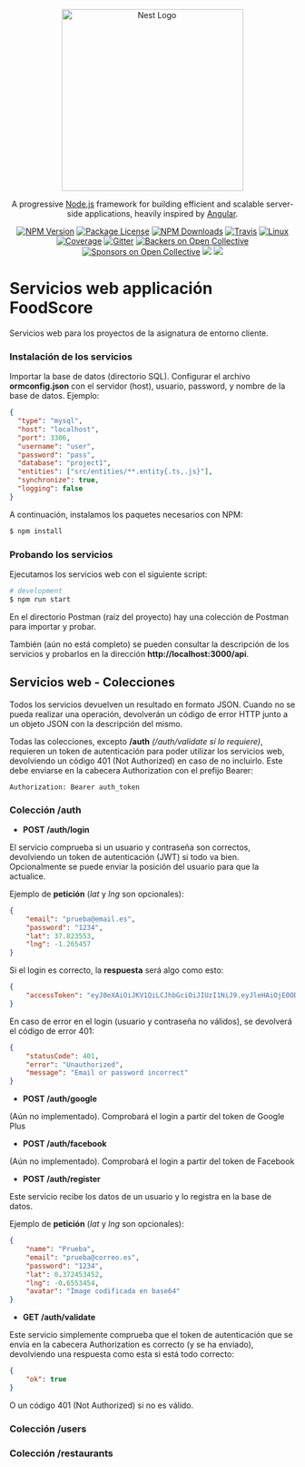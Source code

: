<p align="center">
  <a href="http://nestjs.com/" target="blank"><img src="https://nestjs.com/img/logo_text.svg" width="320" alt="Nest Logo" /></a>
</p>

[travis-image]: https://api.travis-ci.org/nestjs/nest.svg?branch=master
[travis-url]: https://travis-ci.org/nestjs/nest
[linux-image]: https://img.shields.io/travis/nestjs/nest/master.svg?label=linux
[linux-url]: https://travis-ci.org/nestjs/nest
  
  <p align="center">A progressive <a href="http://nodejs.org" target="blank">Node.js</a> framework for building efficient and scalable server-side applications, heavily inspired by <a href="https://angular.io" target="blank">Angular</a>.</p>
    <p align="center">
<a href="https://www.npmjs.com/~nestjscore"><img src="https://img.shields.io/npm/v/@nestjs/core.svg" alt="NPM Version" /></a>
<a href="https://www.npmjs.com/~nestjscore"><img src="https://img.shields.io/npm/l/@nestjs/core.svg" alt="Package License" /></a>
<a href="https://www.npmjs.com/~nestjscore"><img src="https://img.shields.io/npm/dm/@nestjs/core.svg" alt="NPM Downloads" /></a>
<a href="https://travis-ci.org/nestjs/nest"><img src="https://api.travis-ci.org/nestjs/nest.svg?branch=master" alt="Travis" /></a>
<a href="https://travis-ci.org/nestjs/nest"><img src="https://img.shields.io/travis/nestjs/nest/master.svg?label=linux" alt="Linux" /></a>
<a href="https://coveralls.io/github/nestjs/nest?branch=master"><img src="https://coveralls.io/repos/github/nestjs/nest/badge.svg?branch=master#5" alt="Coverage" /></a>
<a href="https://gitter.im/nestjs/nestjs?utm_source=badge&utm_medium=badge&utm_campaign=pr-badge&utm_content=body_badge"><img src="https://badges.gitter.im/nestjs/nestjs.svg" alt="Gitter" /></a>
<a href="https://opencollective.com/nest#backer"><img src="https://opencollective.com/nest/backers/badge.svg" alt="Backers on Open Collective" /></a>
<a href="https://opencollective.com/nest#sponsor"><img src="https://opencollective.com/nest/sponsors/badge.svg" alt="Sponsors on Open Collective" /></a>
  <a href="https://paypal.me/kamilmysliwiec"><img src="https://img.shields.io/badge/Donate-PayPal-dc3d53.svg"/></a>
  <a href="https://twitter.com/nestframework"><img src="https://img.shields.io/twitter/follow/nestframework.svg?style=social&label=Follow"></a>
</p>
  <!--[![Backers on Open Collective](https://opencollective.com/nest/backers/badge.svg)](https://opencollective.com/nest#backer)
  [![Sponsors on Open Collective](https://opencollective.com/nest/sponsors/badge.svg)](https://opencollective.com/nest#sponsor)-->

# Servicios web applicación FoodScore

Servicios web para los proyectos de la asignatura de entorno cliente. 

### Instalación de los servicios

Importar la base de datos (directorio SQL). Configurar el archivo **ormconfig.json** con el servidor (host), usuario, password, y nombre de la base de datos. Ejemplo:

```json
{
  "type": "mysql",
  "host": "localhost",
  "port": 3306,
  "username": "user",
  "password": "pass",
  "database": "project1",
  "entities": ["src/entities/**.entity{.ts,.js}"],
  "synchronize": true,
  "logging": false
}
```

A continuación, instalamos los paquetes necesarios con NPM:

```bash
$ npm install
```

### Probando los servicios

Ejecutamos los servicios web con el siguiente script:

```bash
# development
$ npm run start
```

En el directorio Postman (raíz del proyecto) hay una colección de Postman para importar y probar.

También (aún no está completo) se pueden consultar la descripción de los servicios y probarlos en la dirección **http://localhost:3000/api**.

## Servicios web - Colecciones

Todos los servicios devuelven un resultado en formato JSON. Cuando no se pueda realizar una operación, devolverán un código de error HTTP junto a un objeto JSON con la descripción del mismo.

Todas las colecciones, excepto **/auth** *(/auth/validate sí lo requiere)*, requieren un token de autenticación para poder utilizar los servicios web, devolviendo un código 401 (Not Authorized) en caso de no incluirlo. Este debe enviarse en la cabecera Authorization con el prefijo Bearer:

```
Authorization: Bearer auth_token
```

### Colección /auth

* **POST /auth/login**

El servicio comprueba si un usuario y contraseña son correctos, devolviendo un token de autenticación (JWT) si todo va bien. Opcionalmente se puede enviar la posición del usuario para que la actualice.

Ejemplo de **petición** (_lat_ y _lng_ son opcionales):

```json
{
    "email": "prueba@email.es",
    "password": "1234",
    "lat": 37.823553,
    "lng": -1.265457
}
```
Si el login es correcto, la **respuesta** será algo como esto:

```json
{
    "accessToken": "eyJ0eXAiOiJKV1QiLCJhbGciOiJIUzI1NiJ9.eyJleHAiOjE0ODU5MDA1MzgsImlkIjoiMSIsIm5hbWUiOiJQcnVlYmEiLCJlbWFpbCI6InBydWViYUBjb3JyZW8uZXMifQ.vf7hwA3gceCDvOCa9RoWxR9cJ5mARnbAs6Nv9VBlPdc"
}
```

En caso de error en el login (usuario y contraseña no válidos), se devolverá el código de error 401:

```json
{
    "statusCode": 401,
    "error": "Unauthorized",
    "message": "Email or password incorrect"
}
```

* **POST /auth/google**

(Aún no implementado). Comprobará el login a partir del token de Google Plus

* **POST /auth/facebook**

(Aún no implementado). Comprobará el login a partir del token de Facebook

* **POST /auth/register**

Este servicio recibe los datos de un usuario y lo registra en la base de datos.

Ejemplo de **petición** (_lat_ y _lng_ son opcionales):

```json
{
    "name": "Prueba",
    "email": "prueba@correo.es",
    "password": "1234",
    "lat": 0.372453452,
    "lng": -0.6553454,
    "avatar": "Image codificada en base64"
}
```

* **GET /auth/validate**

Este servicio simplemente comprueba que el token de autenticación que se envía en la cabecera Authorization es correcto (y se ha enviado), devolviendo una respuesta como esta si está todo correcto:

```json
{
    "ok": true
}
```

O un código 401 (Not Authorized) si no es válido.

### Colección /users



### Colección /restaurants



